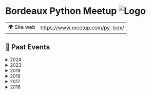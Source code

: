 # Bordeaux Python Meetup ![Logo](https://example.com/logo-bordeaux-python-meetup.png)

|                                |     |
| ------------------------------ | --- |
| 🌍 Site web                    | https://www.meetup.com/py-bdx/ |

<!-- EVENTS:START -->
## 📆 Past Events
<details>
<summary>2024</summary>

| Date | Event | Location | Link |
|------|--------|----------|------|
| 2024-12-11 18:30 | Bordeaux Python Meetup 2024.2 | TBD | https://www.meetup.com/py-bdx/events/304470904/ |
| 2024-06-06 18:30 | Bordeaux Python Meetup 2024 | TBD | https://www.meetup.com/py-bdx/events/300614701/ |
</details>
<details>
<summary>2023</summary>

| Date | Event | Location | Link |
|------|--------|----------|------|
| 2023-02-16 09:00 | Conférence francophone Python 2023 à Bordeaux | TBD | https://www.meetup.com/py-bdx/events/289726289/ |
</details>
<details>
<summary>2019</summary>

| Date | Event | Location | Link |
|------|--------|----------|------|
| 2019-08-06 19:00 | Afpyro : apéro Python (Okiwi hosted) | TBD | https://www.meetup.com/py-bdx/events/263669824/ |
</details>
<details>
<summary>2018</summary>

| Date | Event | Location | Link |
|------|--------|----------|------|
| 2018-11-22 19:30 | Retour expérience S3 / Hadoop | TBD | https://www.meetup.com/py-bdx/events/256121895/ |
| 2018-05-02 19:30 | Django Girls Bordeaux: After Session | TBD | https://www.meetup.com/py-bdx/events/249592838/ |
| 2018-03-21 19:30 | Django Girls Bordeaux (permanence mensuelle) | TBD | https://www.meetup.com/py-bdx/events/248168016/ |
| 2018-03-01 19:30 | Python Bordeaux #8 : Visualisation de données | TBD | https://www.meetup.com/py-bdx/events/247587158/ |
| 2018-02-21 19:30 | Django Girls Bordeaux (permanence mensuelle) | TBD | https://www.meetup.com/py-bdx/events/247151241/ |
| 2018-01-24 19:30 | Django Girls Bordeaux (permanence mensuelle) | TBD | https://www.meetup.com/py-bdx/events/246115013/ |
</details>
<details>
<summary>2017</summary>

| Date | Event | Location | Link |
|------|--------|----------|------|
| 2017-12-13 19:30 | Django Girls Bordeaux (permanence mensuelle) | TBD | https://www.meetup.com/py-bdx/events/245464004/ |
| 2017-11-15 19:30 | Django Girls Bordeaux (permanence mensuelle) | TBD | https://www.meetup.com/py-bdx/events/244747708/ |
| 2017-07-12 19:30 | Django Girls Bordeaux (permanence mensuelle) | TBD | https://www.meetup.com/py-bdx/events/240728025/ |
| 2017-06-06 19:30 | Django Girls Bordeaux (permanence mensuelle) | TBD | https://www.meetup.com/py-bdx/events/240384835/ |
| 2017-05-04 19:30 | Django Girls Bordeaux (permanence mensuelle) | TBD | https://www.meetup.com/py-bdx/events/238836345/ |
| 2017-03-30 19:30 | Django Girls Bordeaux after session DGBdx#4 | TBD | https://www.meetup.com/py-bdx/events/238380531/ |
| 2017-03-23 19:00 | Python Bordeaux #7 : données géospatiales | TBD | https://www.meetup.com/py-bdx/events/238293674/ |
| 2017-02-14 19:00 | Django Girls Bordeaux (permanence mensuelle) | TBD | https://www.meetup.com/py-bdx/events/236826307/ |
| 2017-01-17 19:30 | Python Bordeaux #6 : microservices et luigi | TBD | https://www.meetup.com/py-bdx/events/236606920/ |
| 2017-01-10 19:30 | Django Girls Bordeaux (permanence mensuelle) | TBD | https://www.meetup.com/py-bdx/events/236098698/ |
</details>
<details>
<summary>2016</summary>

| Date | Event | Location | Link |
|------|--------|----------|------|
| 2016-12-07 19:30 | Django Girls Bordeaux (permanence mensuelle) | TBD | https://www.meetup.com/py-bdx/events/235645273/ |
| 2016-11-16 19:30 | Django Girls Bordeaux | TBD | https://www.meetup.com/py-bdx/events/235149134/ |
| 2016-11-09 19:00 | Python Bordeaux #5: Panda et la fouille de données | TBD | https://www.meetup.com/py-bdx/events/234773390/ |
| 2016-06-29 19:00 | Python Bordeaux #4 | TBD | https://www.meetup.com/py-bdx/events/231686557/ |
| 2016-05-24 19:00 | Python Bordeaux #3 | TBD | https://www.meetup.com/py-bdx/events/231038436/ |
| 2016-03-09 19:00 | Python Bordeaux #2 | TBD | https://www.meetup.com/py-bdx/events/228877726/ |
| 2016-02-04 18:30 | Python Bordeaux #1 | TBD | https://www.meetup.com/py-bdx/events/228109596/ |
</details>

<!-- EVENTS:END -->